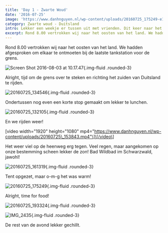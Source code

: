 ```yaml
---
title: 'Day 1 - Zwarte Woud'
date: '2016-07-25'
image: 'https://www.danhnguyen.nl/wp-content/uploads/20160725_175249-e1470213649194.jpg'
category: Zwarte woud - Duitsland
intro: Lekker een weekje er tussen uit met vrienden. Dit keer naar het zuiden van Duitsland, Zwarte-woud. Lekker kamperen met een tent. Nou ja, wel luxe dan, op de tent na.
excerpt: Rond 8.00 vertrokken wij naar het oosten van het land. We hadden afgesproken om elkaar te ontmoeten bij de laatste tankstation voor de grens.
---
```


Rond 8.00 vertrokken wij naar het oosten van het land. We hadden afgesproken om elkaar te ontmoeten bij de laatste tankstation voor de grens.

![Screen Shot 2016-08-03 at 10.17.47](https://www.danhnguyen.nl/wp-content/uploads/Screen-Shot-2016-08-03-at-10.17.47-e1470212366661.png){.img-fluid .rounded-3}

Alright, tijd om de grens over te steken en richting het zuiden van Duitsland te rijden.

![20160725_134546](https://www.danhnguyen.nl/wp-content/uploads/20160725_134546-e1470215146933.jpg){.img-fluid .rounded-3}

Ondertussen nog even een korte stop gemaakt om lekker te lunchen.

![20160725_132105](https://www.danhnguyen.nl/wp-content/uploads/20160725_132105-e1470212514703.jpg){.img-fluid .rounded-3}

En we rijden weer!

\[video width="1920" height="1080" mp4="https://www.danhnguyen.nl/wp-content/uploads/20160725\_153843.mp4"\]\[/video\]

Het weer viel op de heenweg erg tegen. Veel regen, maar aangekomen op onze bestemming scheen lekker de zon! Bad Wildbad im Schwarzwald, jawohl!

![20160725_161319](https://www.danhnguyen.nl/wp-content/uploads/20160725_161319-e1470213576773.jpg){.img-fluid .rounded-3}

Tent opgezet, maar o-m-g het was warm!

![20160725_175249](https://www.danhnguyen.nl/wp-content/uploads/20160725_175249-e1470213649194.jpg){.img-fluid .rounded-3}

Alright, time for food!

![20160725_193324](https://www.danhnguyen.nl/wp-content/uploads/20160725_193324-e1470215367698.jpg){.img-fluid .rounded-3}

![IMG_2435](https://www.danhnguyen.nl/wp-content/uploads/IMG_2435-e1470215025424.jpg){.img-fluid .rounded-3}

De rest van de avond lekker gechillt.
